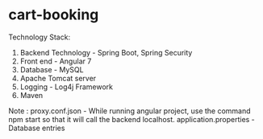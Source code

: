 # cart-booking

Technology Stack:

1) Backend Technology - Spring Boot, Spring Security
2) Front end - Angular 7
3) Database - MySQL 
4) Apache Tomcat server
5) Logging - Log4j Framework
6) Maven

Note : 
proxy.conf.json - While running angular project, use the command npm start so that it will call the backend localhost.
application.properties - Database entries
